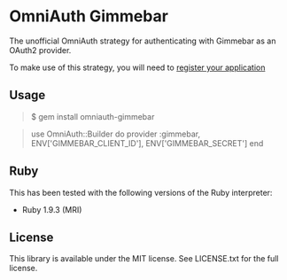 # OmniAuth Gimmebar

The unofficial OmniAuth strategy for authenticating with Gimmebar as an OAuth2 provider.

To make use of this strategy, you will need to [register your application](https://gimmebar.com/apps)

## Usage

> $ gem install omniauth-gimmebar

> use OmniAuth::Builder do
>   provider :gimmebar, ENV['GIMMEBAR_CLIENT_ID'], ENV['GIMMEBAR_SECRET']
> end

## Ruby

This has been tested with the following versions of the Ruby interpreter:

- Ruby 1.9.3 (MRI)

## License

This library is available under the MIT license. See LICENSE.txt for the full license.
